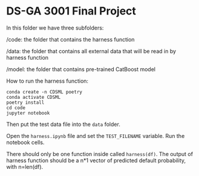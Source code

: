 # DS-GA 3001 Final Project

In this folder we have three subfolders:

/code: the folder that contains the harness function 

/data: the folder that contains all external data that will be read in by harness function

/model: the folder that contains pre-trained CatBoost model

How to run the harness function:

```
conda create -n CDSML poetry 
conda activate CDSML 
poetry install
cd code
jupyter notebook
````

Then put the test data file into the `data` folder.

Open the `harness.ipynb` file and set the `TEST_FILENAME` variable. Run the notebook cells.

There should only be one function inside called `harness(df)`. 
The output of harness function should be a n*1 vector of predicted default probability, with n=len(df).

